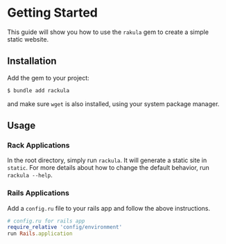 # Getting Started

This guide will show you how to use the `rakula` gem to create a simple static website.

## Installation

Add the gem to your project:

~~~ bash
$ bundle add rackula
~~~

and make sure `wget` is also installed, using your system package manager.

## Usage

### Rack Applications

In the root directory, simply run `rackula`. It will generate a static site in `static`. For more details about how to change the default behavior, run `rackula --help`.

### Rails Applications

Add a `config.ru` file to your rails app and follow the above instructions.

``` ruby
# config.ru for rails app
require_relative 'config/environment'
run Rails.application
```

